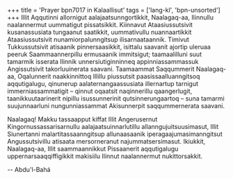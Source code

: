 +++
title = 'Prayer bpn7017 in Kalaallisut'
tags = ['lang-kl', 'bpn-unsorted']
+++
Illit Aqqutinni allornigut aalajaatsunngortikkit, Naalagaq-aa, Ilinnullu naalannermut uummatigut pissatsikkit. Kiinnavut Ataasiussutsivit kusanassusiata tungaanut saatikkit, uummativullu nuannaartikkit Ataasiussutsivit nunamiorpalunngitsup ilisarnaataannik. Timivut Tukkussutsivit atisaanik pinnersaasikkit, isittalu saavanit ajortip uleruaa peeruk Saammaannerpillu ermusaanik immitsigut; taamaalilluni suut tamarmik isserata Ilinnik unnersiutiginninneq appinniassammassuk Angissutsivit takorluuinerata saavani. Taamaammat Saqqummerit Naalagaq-aa, Oqalunnerit naakkinnittoq Illillu piussutsit paasissaalluanngitsoq aqqutigalugu, qinunerup aalaternangaassusiata illernartup tarnigut immerniassammatigit – qinnut oqaatsit naqinnerillu qaangerlugit, taanikkuutaarinerit nipillu isussunnerinit qutsinnerungaartoq – suna tamarmi suujunnaarluni nungunniassammat Akisunnerpit saqqummernerata saavani.

Naalagaq! Makku tassaapput kiffat Illit Angerusernut Kingornussassarisarnullu aalajaatsuinnarlutillu allanngujuitsuusimasut, Illit Siunertanni malartitassaanngitsup allunaasaanik iperagaajumasimanngitsut Angussutsivillu atisaata mersorneranut najummatsersimasut. Ikiukkit, Naalagaq-aa, Illit saammaannikkut Pissaanerit aqqutigalugu uppernarsaaqqiffigikkit makisiilu Ilinnut naalannermut nukittorsakkit.

-- Abdu'l-Bahá
